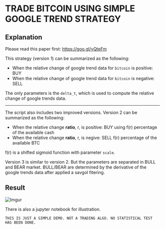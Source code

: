 # TRADE BITCOIN USING SIMPLE GOOGLE TREND STRATEGY

## Explanation
Please read this paper first: https://goo.gl/yQteFm

This strategy (version 1) can be summarized as the following:

* When the relative change of google trend data for `bitcoin` is positive: BUY
* When the relative change of google trend data for `bitcoin` is negative: SELL

The only parameters is the `delta_t`, which is used to compute the relative change of google trends data.

-----

The script also includes two improved versions. Version 2 can be summarized as the following:

* When the relative change **ratio**, r, is positive: BUY using f(r) percentage of the available cash
* When the relative change **ratio**, r, is negive: SELL f(r) percentage of the available BTC

f(r) is a shifted sigmoid function with parameter `scale`.

Version 3 is similar to version 2. But the parameters are separated in BULL and BEAR market. BULL/BEAR are determined by the derivative of the google trends data after applied a savgol fitering.

## Result
![Imgur](https://i.imgur.com/Y7sUq96.png)

There is also a jupyter notebook for illustration.

```
THIS IS JUST A SIMPLE DEMO. NOT A TRADING ALGO. NO STATISTICAL TEST HAS BEEN DONE.
```

